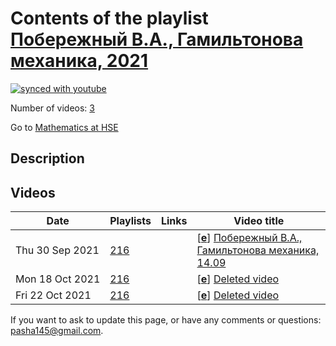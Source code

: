 # Contents of the playlist [Побережный В.А., Гамильтонова механика, 2021](https://www.youtube.com/playlist?list=PLq3E5oubNNoAS5NVBTBHia-xixzTJcG_y)

[![synced with youtube](https://img.shields.io/github/last-commit/mathphysschool/mathphysschool.github.io/autoupdate1?label=synced%20with%20youtube)](https://github.com/mathphysschool/mathphysschool.github.io/commits/autoupdate1)

Number of videos: [3](#videos)

Go to [Mathematics at HSE](../README.md)

## Description



## Videos

|Date|Playlists|Links|Video title|
|---|---|---|---|
| Thu&nbsp;30&nbsp;Sep&nbsp;2021 | [216](../playlists/216 "Побережный В.А., Гамильтонова механика, 2021") |  | [[**e**](https://studio.youtube.com/video/sILpTj9qPK4/edit "Edit")] [Побережный В.А., Гамильтонова механика, 14.09](https://www.youtube.com/watch?v=sILpTj9qPK4&list=PLq3E5oubNNoAS5NVBTBHia-xixzTJcG_y) |
| Mon&nbsp;18&nbsp;Oct&nbsp;2021 | [216](../playlists/216 "Побережный В.А., Гамильтонова механика, 2021") |  | [[**e**](https://studio.youtube.com/video/_eRC_zkSYwE/edit "Edit")] [Deleted video](https://www.youtube.com/watch?v=_eRC_zkSYwE&list=PLq3E5oubNNoAS5NVBTBHia-xixzTJcG_y "This video is unavailable.") |
| Fri&nbsp;22&nbsp;Oct&nbsp;2021 | [216](../playlists/216 "Побережный В.А., Гамильтонова механика, 2021") |  | [[**e**](https://studio.youtube.com/video/sc99kFTF1Iw/edit "Edit")] [Deleted video](https://www.youtube.com/watch?v=sc99kFTF1Iw&list=PLq3E5oubNNoAS5NVBTBHia-xixzTJcG_y "This video is unavailable.") |


 If you want to ask to update this page, or have any comments or questions: <pasha145@gmail.com>.